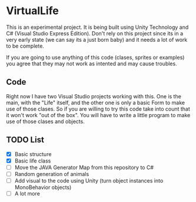 # VirtualLife

This is an experimental project. It is being built using Unity Technology and C# (Visual Studio Express Edition). Don't rely on this project since its in a very early state (we can say its a just born baby) and it needs a lot of work to be complete. 

If you are going to use anything of this code (clases, sprites or examples) you agree that they may not work as intented and may cause troubles.

## Code

Right now I have two Visual Studio projects working with this. One is the main, with the "Life" itself, and the other one is only a basic Form to make use of those clases. So if you are willing to try this code take into count that it won't work "out of the box". You will have to write a little program to make use of those clases and objects.

## TODO List

- [X] Basic structure
- [X] Basic life class
- [ ] Move the JAVA Generator Map from this repository to C#
- [ ] Random generation of animals
- [ ] Add visual to the code using Unity (turn object instances into MonoBehavior objects)
- [ ] A lot more
